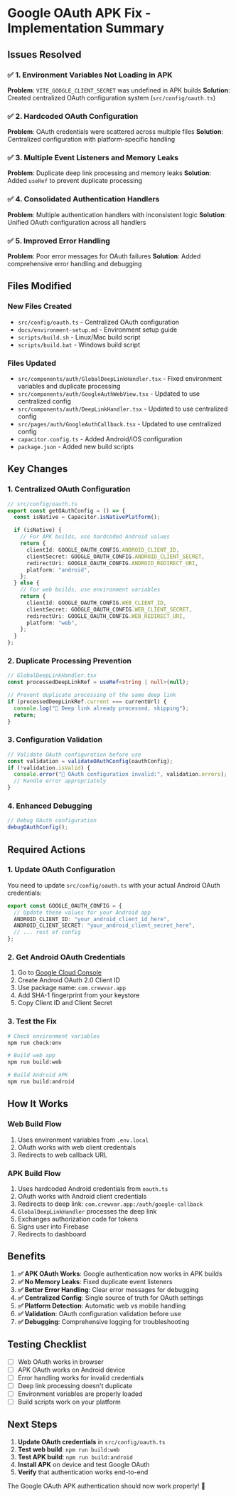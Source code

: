 # Google OAuth APK Fix - Implementation Summary

## Issues Resolved

### ✅ 1. Environment Variables Not Loading in APK

**Problem**: `VITE_GOOGLE_CLIENT_SECRET` was undefined in APK builds
**Solution**: Created centralized OAuth configuration system (`src/config/oauth.ts`)

### ✅ 2. Hardcoded OAuth Configuration

**Problem**: OAuth credentials were scattered across multiple files
**Solution**: Centralized configuration with platform-specific handling

### ✅ 3. Multiple Event Listeners and Memory Leaks

**Problem**: Duplicate deep link processing and memory leaks
**Solution**: Added `useRef` to prevent duplicate processing

### ✅ 4. Consolidated Authentication Handlers

**Problem**: Multiple authentication handlers with inconsistent logic
**Solution**: Unified OAuth configuration across all handlers

### ✅ 5. Improved Error Handling

**Problem**: Poor error messages for OAuth failures
**Solution**: Added comprehensive error handling and debugging

## Files Modified

### New Files Created

- `src/config/oauth.ts` - Centralized OAuth configuration
- `docs/environment-setup.md` - Environment setup guide
- `scripts/build.sh` - Linux/Mac build script
- `scripts/build.bat` - Windows build script

### Files Updated

- `src/components/auth/GlobalDeepLinkHandler.tsx` - Fixed environment variables and duplicate processing
- `src/components/auth/GoogleAuthWebView.tsx` - Updated to use centralized config
- `src/components/auth/DeepLinkHandler.tsx` - Updated to use centralized config
- `src/pages/auth/GoogleAuthCallback.tsx` - Updated to use centralized config
- `capacitor.config.ts` - Added Android/iOS configuration
- `package.json` - Added new build scripts

## Key Changes

### 1. Centralized OAuth Configuration

```typescript
// src/config/oauth.ts
export const getOAuthConfig = () => {
  const isNative = Capacitor.isNativePlatform();

  if (isNative) {
    // For APK builds, use hardcoded Android values
    return {
      clientId: GOOGLE_OAUTH_CONFIG.ANDROID_CLIENT_ID,
      clientSecret: GOOGLE_OAUTH_CONFIG.ANDROID_CLIENT_SECRET,
      redirectUri: GOOGLE_OAUTH_CONFIG.ANDROID_REDIRECT_URI,
      platform: "android",
    };
  } else {
    // For web builds, use environment variables
    return {
      clientId: GOOGLE_OAUTH_CONFIG.WEB_CLIENT_ID,
      clientSecret: GOOGLE_OAUTH_CONFIG.WEB_CLIENT_SECRET,
      redirectUri: GOOGLE_OAUTH_CONFIG.WEB_REDIRECT_URI,
      platform: "web",
    };
  }
};
```

### 2. Duplicate Processing Prevention

```typescript
// GlobalDeepLinkHandler.tsx
const processedDeepLinkRef = useRef<string | null>(null);

// Prevent duplicate processing of the same deep link
if (processedDeepLinkRef.current === currentUrl) {
  console.log("🔗 Deep link already processed, skipping");
  return;
}
```

### 3. Configuration Validation

```typescript
// Validate OAuth configuration before use
const validation = validateOAuthConfig(oauthConfig);
if (!validation.isValid) {
  console.error("🔗 OAuth configuration invalid:", validation.errors);
  // Handle error appropriately
}
```

### 4. Enhanced Debugging

```typescript
// Debug OAuth configuration
debugOAuthConfig();
```

## Required Actions

### 1. Update OAuth Configuration

You need to update `src/config/oauth.ts` with your actual Android OAuth credentials:

```typescript
export const GOOGLE_OAUTH_CONFIG = {
  // Update these values for your Android app
  ANDROID_CLIENT_ID: "your_android_client_id_here",
  ANDROID_CLIENT_SECRET: "your_android_client_secret_here",
  // ... rest of config
};
```

### 2. Get Android OAuth Credentials

1. Go to [Google Cloud Console](https://console.cloud.google.com)
2. Create Android OAuth 2.0 Client ID
3. Use package name: `com.crewvar.app`
4. Add SHA-1 fingerprint from your keystore
5. Copy Client ID and Client Secret

### 3. Test the Fix

```bash
# Check environment variables
npm run check:env

# Build web app
npm run build:web

# Build Android APK
npm run build:android
```

## How It Works

### Web Build Flow

1. Uses environment variables from `.env.local`
2. OAuth works with web client credentials
3. Redirects to web callback URL

### APK Build Flow

1. Uses hardcoded Android credentials from `oauth.ts`
2. OAuth works with Android client credentials
3. Redirects to deep link: `com.crewvar.app:/auth/google-callback`
4. `GlobalDeepLinkHandler` processes the deep link
5. Exchanges authorization code for tokens
6. Signs user into Firebase
7. Redirects to dashboard

## Benefits

1. **✅ APK OAuth Works**: Google authentication now works in APK builds
2. **✅ No Memory Leaks**: Fixed duplicate event listeners
3. **✅ Better Error Handling**: Clear error messages for debugging
4. **✅ Centralized Config**: Single source of truth for OAuth settings
5. **✅ Platform Detection**: Automatic web vs mobile handling
6. **✅ Validation**: OAuth configuration validation before use
7. **✅ Debugging**: Comprehensive logging for troubleshooting

## Testing Checklist

- [ ] Web OAuth works in browser
- [ ] APK OAuth works on Android device
- [ ] Error handling works for invalid credentials
- [ ] Deep link processing doesn't duplicate
- [ ] Environment variables are properly loaded
- [ ] Build scripts work on your platform

## Next Steps

1. **Update OAuth credentials** in `src/config/oauth.ts`
2. **Test web build**: `npm run build:web`
3. **Test APK build**: `npm run build:android`
4. **Install APK** on device and test Google OAuth
5. **Verify** that authentication works end-to-end

The Google OAuth APK authentication should now work properly! 🎉

